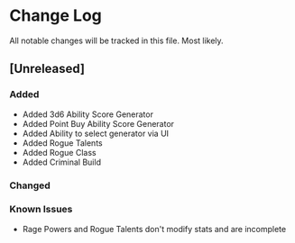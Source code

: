 # Change Log
All notable changes will be tracked in this file. Most likely.

## [Unreleased]
### Added
- Added 3d6 Ability Score Generator
- Added Point Buy Ability Score Generator
- Added Ability to select generator via UI
- Added Rogue Talents
- Added Rogue Class
- Added Criminal Build

### Changed

### Known Issues
- Rage Powers and Rogue Talents don't modify stats and are incomplete
